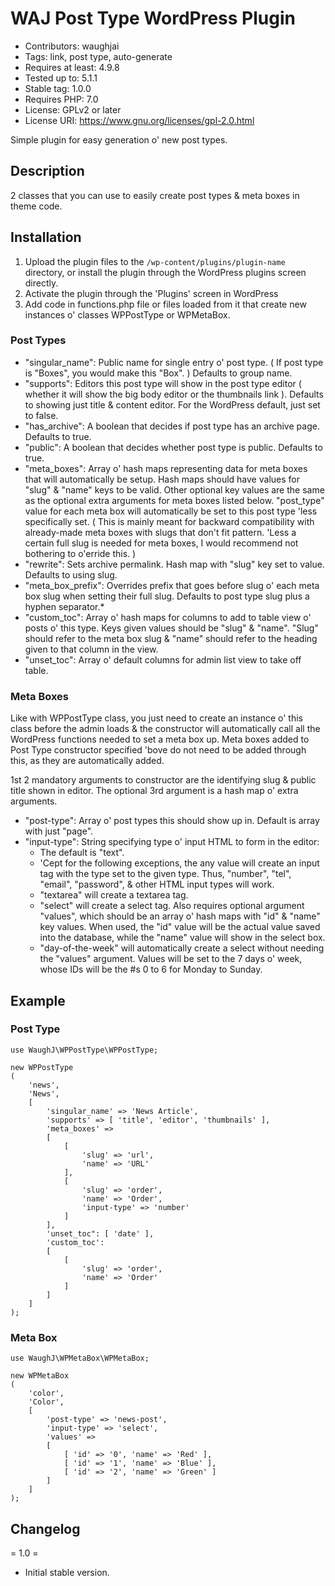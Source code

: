 # WAJ Post Type WordPress Plugin
* Contributors: waughjai
* Tags: link, post type, auto-generate
* Requires at least: 4.9.8
* Tested up to: 5.1.1
* Stable tag: 1.0.0
* Requires PHP: 7.0
* License: GPLv2 or later
* License URI: https://www.gnu.org/licenses/gpl-2.0.html

Simple plugin for easy generation o' new post types.

## Description

2 classes that you can use to easily create post types & meta boxes in theme code.

## Installation

1. Upload the plugin files to the `/wp-content/plugins/plugin-name` directory, or install the plugin through the WordPress plugins screen directly.
2. Activate the plugin through the 'Plugins' screen in WordPress
3. Add code in functions.php file or files loaded from it that create new instances o' classes WPPostType or WPMetaBox.

### Post Types

* "singular_name": Public name for single entry o' post type. ( If post type is "Boxes", you would make this "Box". ) Defaults to group name.
* "supports": Editors this post type will show in the post type editor ( whether it will show the big body editor or the thumbnails link ). Defaults to showing just title & content editor. For the WordPress default, just set to false.
* "has_archive": A boolean that decides if post type has an archive page. Defaults to true.
* "public": A boolean that decides whether post type is public. Defaults to true.
* "meta_boxes": Array o' hash maps representing data for meta boxes that will automatically be setup. Hash maps should have values for "slug" & "name" keys to be valid. Other optional key values are the same as the optional extra arguments for meta boxes listed below. "post_type" value for each meta box will automatically be set to this post type 'less specifically set. ( This is mainly meant for backward compatibility with already-made meta boxes with slugs that don't fit pattern. 'Less a certain full slug is needed for meta boxes, I would recommend not bothering to o'erride this. )
* "rewrite": Sets archive permalink. Hash map with "slug" key set to value. Defaults to using slug.
* "meta_box_prefix": Overrides prefix that goes before slug o' each meta box slug when setting their full slug. Defaults to post type slug plus a hyphen separator.*
* "custom_toc": Array o' hash maps for columns to add to table view o' posts o' this type. Keys given values should be "slug" & "name". "Slug" should refer to the meta box slug & "name" should refer to the heading given to that column in the view.
* "unset_toc": Array o' default columns for admin list view to take off table.

### Meta Boxes

Like with WPPostType class, you just need to create an instance o' this class before the admin loads & the constructor will automatically call all the WordPress functions needed to set a meta box up. Meta boxes added to Post Type constructor specified 'bove do not need to be added through this, as they are automatically added.

1st 2 mandatory arguments to constructor are the identifying slug & public title shown in editor. The optional 3rd argument is a hash map o' extra arguments.

* "post-type": Array o' post types this should show up in. Default is array with just "page".
* "input-type": String specifying type o' input HTML to form in the editor:
	* The default is "text".
	* 'Cept for the following exceptions, the any value will create an input tag with the type set to the given type. Thus, "number", "tel", "email", "password", & other HTML input types will work.
	* "textarea" will create a textarea tag.
	* "select" will create a select tag. Also requires optional argument "values", which should be an array o' hash maps with "id" & "name" key values. When used, the "id" value will be the actual value saved into the database, while the "name" value will show in the select box.
	* "day-of-the-week" will automatically create a select without needing the "values" argument. Values will be set to the 7 days o' week, whose IDs will be the #s 0 to 6 for Monday to Sunday.

## Example

### Post Type

	use WaughJ\WPPostType\WPPostType;

	new WPPostType
	(
		'news',
		'News',
		[
			'singular_name' => 'News Article',
			'supports' => [ 'title', 'editor', 'thumbnails' ],
			'meta_boxes' =>
			[
				[
					'slug' => 'url',
					'name' => 'URL'
				],
				[
					'slug' => 'order',
					'name' => 'Order',
					'input-type' => 'number'
				]
			],
			'unset_toc": [ 'date' ],
			'custom_toc':
			[
				[
					'slug' => 'order',
					'name' => 'Order'
				]
			]
		]
	);

### Meta Box

	use WaughJ\WPMetaBox\WPMetaBox;

	new WPMetaBox
	(
		'color',
		'Color',
		[
			'post-type' => 'news-post',
			'input-type' => 'select',
			'values' =>
			[
				[ 'id' => '0', 'name' => 'Red' ],
				[ 'id' => '1', 'name' => 'Blue' ],
				[ 'id' => '2', 'name' => 'Green' ]
			]
		]
	);

## Changelog

= 1.0 =
* Initial stable version.
